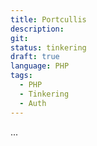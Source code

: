 ```yaml
---
title: Portcullis
description: 
git:
status: tinkering
draft: true
language: PHP
tags:
  - PHP
  - Tinkering
  - Auth
---
```


...